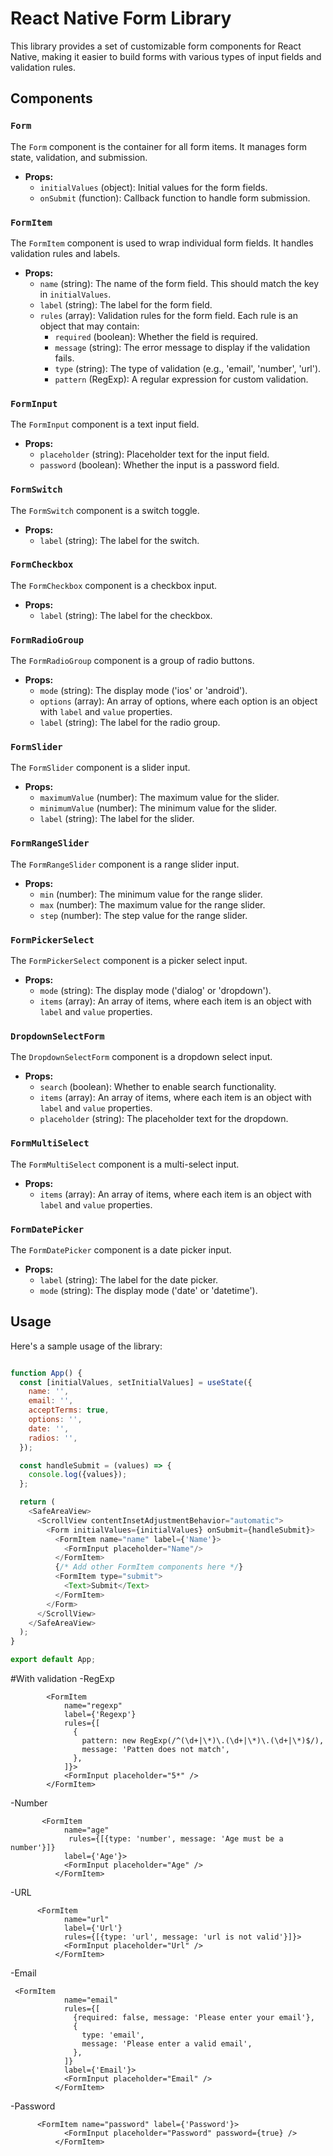 # React Native Form Library

This library provides a set of customizable form components for React Native, making it easier to build forms with
various types of input fields and validation rules.

## Components

### `Form`

The `Form` component is the container for all form items. It manages form state, validation, and submission.

- **Props:**
    - `initialValues` (object): Initial values for the form fields.
    - `onSubmit` (function): Callback function to handle form submission.

### `FormItem`

The `FormItem` component is used to wrap individual form fields. It handles validation rules and labels.

- **Props:**
    - `name` (string): The name of the form field. This should match the key in `initialValues`.
    - `label` (string): The label for the form field.
    - `rules` (array): Validation rules for the form field. Each rule is an object that may contain:
        - `required` (boolean): Whether the field is required.
        - `message` (string): The error message to display if the validation fails.
        - `type` (string): The type of validation (e.g., 'email', 'number', 'url').
        - `pattern` (RegExp): A regular expression for custom validation.

### `FormInput`

The `FormInput` component is a text input field.

- **Props:**
    - `placeholder` (string): Placeholder text for the input field.
    - `password` (boolean): Whether the input is a password field.

### `FormSwitch`

The `FormSwitch` component is a switch toggle.

- **Props:**
    - `label` (string): The label for the switch.

### `FormCheckbox`

The `FormCheckbox` component is a checkbox input.

- **Props:**
    - `label` (string): The label for the checkbox.

### `FormRadioGroup`

The `FormRadioGroup` component is a group of radio buttons.

- **Props:**
    - `mode` (string): The display mode ('ios' or 'android').
    - `options` (array): An array of options, where each option is an object with `label` and `value` properties.
    - `label` (string): The label for the radio group.

### `FormSlider`

The `FormSlider` component is a slider input.

- **Props:**
    - `maximumValue` (number): The maximum value for the slider.
    - `minimumValue` (number): The minimum value for the slider.
    - `label` (string): The label for the slider.

### `FormRangeSlider`

The `FormRangeSlider` component is a range slider input.

- **Props:**
    - `min` (number): The minimum value for the range slider.
    - `max` (number): The maximum value for the range slider.
    - `step` (number): The step value for the range slider.

### `FormPickerSelect`

The `FormPickerSelect` component is a picker select input.

- **Props:**
    - `mode` (string): The display mode ('dialog' or 'dropdown').
    - `items` (array): An array of items, where each item is an object with `label` and `value` properties.

### `DropdownSelectForm`

The `DropdownSelectForm` component is a dropdown select input.

- **Props:**
    - `search` (boolean): Whether to enable search functionality.
    - `items` (array): An array of items, where each item is an object with `label` and `value` properties.
    - `placeholder` (string): The placeholder text for the dropdown.

### `FormMultiSelect`

The `FormMultiSelect` component is a multi-select input.

- **Props:**
    - `items` (array): An array of items, where each item is an object with `label` and `value` properties.

### `FormDatePicker`

The `FormDatePicker` component is a date picker input.

- **Props:**
    - `label` (string): The label for the date picker.
    - `mode` (string): The display mode ('date' or 'datetime').

## Usage

Here's a sample usage of the library:

```javascript

function App() {
  const [initialValues, setInitialValues] = useState({
    name: '',
    email: '',
    acceptTerms: true,
    options: '',
    date: '',
    radios: '',
  });

  const handleSubmit = (values) => {
    console.log({values});
  };

  return (
    <SafeAreaView>
      <ScrollView contentInsetAdjustmentBehavior="automatic">
        <Form initialValues={initialValues} onSubmit={handleSubmit}>
          <FormItem name="name" label={'Name'}>
            <FormInput placeholder="Name"/>
          </FormItem>
          {/* Add other FormItem components here */}
          <FormItem type="submit">
            <Text>Submit</Text>
          </FormItem>
        </Form>
      </ScrollView>
    </SafeAreaView>
  );
}

export default App;


```

#With validation
-RegExp

```
        <FormItem
            name="regexp"
            label={'Regexp'}
            rules={[
              {
                pattern: new RegExp(/^(\d+|\*)\.(\d+|\*)\.(\d+|\*)$/),
                message: 'Patten does not match',
              },
            ]}>
            <FormInput placeholder="5*" />
        </FormItem>
```

-Number

```
       <FormItem
            name="age"
             rules={[{type: 'number', message: 'Age must be a number'}]}
            label={'Age'}>
            <FormInput placeholder="Age" />
          </FormItem>
```

-URL

```
      <FormItem
            name="url"
            label={'Url'}
            rules={[{type: 'url', message: 'url is not valid'}]}>
            <FormInput placeholder="Url" />
          </FormItem>
```

-Email

```
 <FormItem
            name="email"
            rules={[
              {required: false, message: 'Please enter your email'},
              {
                type: 'email',
                message: 'Please enter a valid email',
              },
            ]}
            label={'Email'}>
            <FormInput placeholder="Email" />
          </FormItem>
```

-Password

```
      <FormItem name="password" label={'Password'}>
            <FormInput placeholder="Password" password={true} />
          </FormItem>
```
